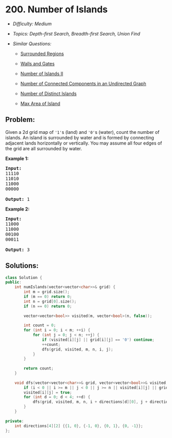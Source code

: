 # 200. Number of Islands

* *Difficulty: Medium*

* *Topics: Depth-first Search, Breadth-first Search, Union Find*

* *Similar Questions:*

  * [Surrounded Regions](surrounded-regions.md)

  * [Walls and Gates](walls-and-gates.md)

  * [Number of Islands II](number-of-islands-ii.md)

  * [Number of Connected Components in an Undirected Graph](number-of-connected-components-in-an-undirected-graph.md)

  * [Number of Distinct Islands](number-of-distinct-islands.md)

  * [Max Area of Island](max-area-of-island.md)

## Problem:

<p>Given a 2d grid map of <code>&#39;1&#39;</code>s (land) and <code>&#39;0&#39;</code>s (water), count the number of islands. An island is surrounded by water and is formed by connecting adjacent lands horizontally or vertically. You may assume all four edges of the grid are all surrounded by water.</p>

<p><b>Example 1:</b></p>

<pre>
<strong>Input:</strong>
11110
11010
11000
00000

<strong>Output:</strong>&nbsp;1
</pre>

<p><b>Example 2:</b></p>

<pre>
<strong>Input:</strong>
11000
11000
00100
00011

<strong>Output: </strong>3
</pre>
## Solutions:

```c++
class Solution {
public:
    int numIslands(vector<vector<char>>& grid) {
        int m = grid.size();
        if (m == 0) return 0;
        int n = grid[0].size();
        if (n == 0) return 0;
        
        vector<vector<bool>> visited(m, vector<bool>(n, false));
        
        int count = 0;
        for (int i = 0; i < m; ++i) {
            for (int j = 0; j < n; ++j) {
                if (visited[i][j] || grid[i][j] == '0') continue;
                ++count;
                dfs(grid, visited, m, n, i, j);
            }
        }
        
        return count;
    }
    
    void dfs(vector<vector<char>>& grid, vector<vector<bool>>& visited, int m, int n, int i, int j) {
        if (i < 0 || i >= m || j < 0 || j >= n || visited[i][j] || grid[i][j] == '0') return;
        visited[i][j] = true;
        for (int d = 0; d < 4; ++d) {
            dfs(grid, visited, m, n, i + directions[d][0], j + directions[d][1]);
        }
    }
    
private:
    int directions[4][2] {{1, 0}, {-1, 0}, {0, 1}, {0, -1}};
};
```

